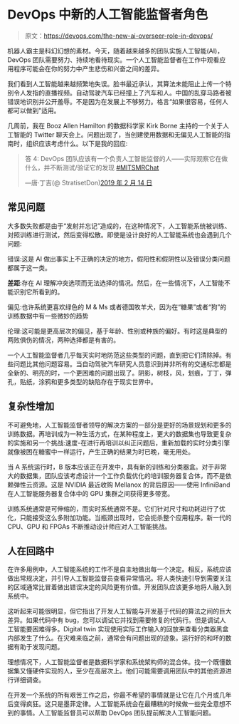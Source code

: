 # DevOps 中新的人工智能监督者角色

> 原文：<https://devops.com/the-new-ai-overseer-role-in-devops/>

机器人霸主是科幻幻想的素材。今天，随着越来越多的团队实施人工智能(AI)，DevOps 团队需要努力、持续地看待现实。一个人工智能监督者在工作中观看应用程序可能会在你的努力中产生悲伤和兴奋之间的差异。

我们看到人工智能越来越频繁地失误。脸书最近承认，其算法未能阻止上传一个特别令人发指的直播视频。自动驾驶汽车已经撞上了汽车和人。中国的乱穿马路者被错误地识别并公开羞辱。不是因为在发展上不够努力。格言“如果很容易，任何人都可以做到”适用。

几周前，我在 Booz Allen Hamilton 的数据科学家 Kirk Borne 主持的一个关于人工智能的 Twitter 聊天会上。问题出现了，当创建使用数据和无偏见人工智能的指南时，组织应该考虑什么。以下是我的回应:

> 答 4: DevOps 团队应该有一个负责人工智能监督的人——实际观察它在做什么，并不断测试/验证它的发现 [#MITSMRChat](https://twitter.com/hashtag/MITSMRChat?src=hash&ref_src=twsrc%5Etfw)
> 
> —唐·丁吉(@ StratisetDon)[2019 年 2 月 14 日](https://twitter.com/StratisetDon/status/1096101185621241863?ref_src=twsrc%5Etfw)

## **常见问题**

大多数失败都是由于“发射并忘记”造成的，在这种情况下，人工智能系统被训练、对照训练进行测试，然后变得松散。即使是设计良好的人工智能系统也会遇到几个问题:

错误:这是 AI 做出事实上不正确的决定的地方。假阳性和假阴性以及错误分类问题都属于这一类。

**差距**:存在 AI 理解冲突选项而无法选择的情况。然后，在一些情况下，人工智能不能识别它所看到的。

偏见:也许系统更喜欢绿色的 M & Ms 或者德国牧羊犬，因为在“糖果”或者“狗”的训练数据中有一些微妙的趋势

伦理:这可能是更高层次的偏见，基于年龄、性别或种族的偏好。有时这是典型的两败俱伤的情况，两种选择都是有害的。

一个人工智能监督者几乎每天实时地防范这些类型的问题，直到把它们清除掉。有些问题比其他问题容易。当自动驾驶汽车研究人员意识到并非所有的交通标志都是全新的、明亮的时，一个更困难的问题出现了。阴影，树枝，风，划痕，丁丁，弹孔，贴纸，涂鸦和更多类型的缺陷存在于现实世界中。

## **复杂性增加**

不可避免地，人工智能监督者领导的解决方案的一部分是更好的场景规划和更多的训练数据。再培训成为一种生活方式，在某种程度上，更大的数据集也导致更复杂的实施和另一个挑战:速度-在进行再培训以纠正问题后，重新加载的实时分类引擎就像被困在糖蜜中一样运行，产生正确的结果为时已晚，毫无用处。

当 A 系统运行时，B 版本应该正在开发中，具有新的训练和分类器盒。对于非常大的数据集，团队应该考虑设计一个工作负载优化的培训服务器复合体，而不是依赖弹性云资源。这是 NVIDIA 最近收购 Mellanox 的背后原因——使用 InfiniBand 在人工智能服务器复合体中的 GPU 集群之间获得更多带宽。

训练系统通常是可伸缩的，而实时系统通常不是。它们针对尺寸和功耗进行了优化，只能接受这么多附加功能。当瓶颈出现时，它会扼杀整个应用程序。新一代的 CPU、GPU 和 FPGAs 不断推动设计师应对人工智能挑战。

## **人在回路中**

在许多用例中，人工智能系统的工作不是自主地做出每一个决定。相反，系统应该做出常规决定，并引导人工智能监督员查看异常情况。将人类快速引导到需要关注的区域通常比冒着做出错误决定的风险更有价值。开发团队应该更多地将人融入到系统中。

这听起来可能很明显，但它指出了开发人工智能与开发基于代码的算法之间的巨大差异。如果代码中有 bug，您可以调试它并找到需要修复的代码行。但是调试人工智能要困难得多。Digital twin 实现使用实际工作输入的回放来查看分类器黑盒内部发生了什么。在灾难来临之前，通常会有问题出现的迹象。运行好的和坏的数据有助于发现问题。

理想情况下，人工智能监督者是数据科学家和系统架构师的混合体。找一个既懂数据集又懂硬件实现的人，至少在高层次上。他们可能需要调用团队中的其他资源进行详细调查。

在开发一个系统的所有艰苦工作之后，你最不希望的事情就是让它在几个月或几年后变得疯狂。这只是墨菲定律。人工智能系统会在最糟糕的时候做一些完全意想不到的事情。人工智能监督员可以帮助 DevOps 团队提前解决人工智能问题。